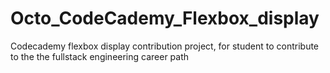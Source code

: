 # Octo_CodeCademy_Flexbox_display
Codecademy flexbox display contribution project, for student to contribute to the the fullstack engineering career path 
